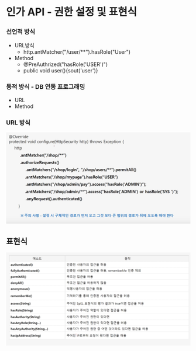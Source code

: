 # 인가 API - 권한 설정 및 표현식

### 선언적 방식

* URL방식
  * http.antMatcher("/user/\*\*").hasRole("User")
* &#x20;Method
  * @PreAuthrized("hasRole('USER')")
  * public void user(){sout('user')}

### 동적 방식 - DB 연동 프로그래밍

* URL
* Method

### &#x20;URL 방식

![](../../../../../.gitbook/assets/2020-10-02-5.50.23.png)

## 표현식

![](../../../../../.gitbook/assets/2020-10-02-6.01.36.png)


